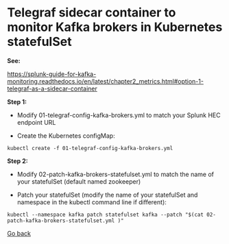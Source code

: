# Telegraf sidecar container to monitor Kafka brokers in Kubernetes statefulSet

**See:**

https://splunk-guide-for-kafka-monitoring.readthedocs.io/en/latest/chapter2_metrics.html#option-1-telegraf-as-a-sidecar-container

**Step 1:**

- Modify 01-telegraf-config-kafka-brokers.yml to match your Splunk HEC endpoint URL

- Create the Kubernetes configMap:

```
kubectl create -f 01-telegraf-config-kafka-brokers.yml
```

**Step 2:**

- Modify 02-patch-kafka-brokers-statefulset.yml to match the name of your statefulSet (default named zookeeper)

- Patch your statefulSet (modify the name of your statefulSet and namespace in the kubectl command line if different):

```
kubectl --namespace kafka patch statefulset kafka --patch "$(cat 02-patch-kafka-brokers-statefulset.yml )"
```

[Go back](../)